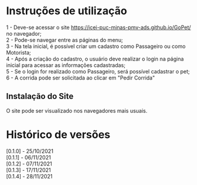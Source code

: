# Instruções de utilização

1 - Deve-se acessar o site https://icei-puc-minas-pmv-ads.github.io/GoPet/ no navegador;<br> 
2 - Pode-se navegar entre as páginas do menu;<br> 
3 - Na tela inicial, é possível criar um cadastro como Passageiro ou como Motorista;<br> 
4 - Após a criação do cadastro, o usuário deve realizar o login na página inicial para acessar as informações cadastradas;<br> 
5 - Se o login for realizado como Passageiro, será possível cadastrar o pet; <br>
6 - A corrida pode ser solicitada ao clicar em "Pedir Corrida"

## Instalação do Site

O site pode ser visualizado nos navegadores mais usuais.

# Histórico de versões

[0.1.0] - 25/10/2021 <br>
[0.1.1] - 06/11/2021 <br>
[0.1.2] - 07/11/2021 <br>
[0.1.3] - 17/11/2021 <br>
[0.1.4] - 28/11/2021 
